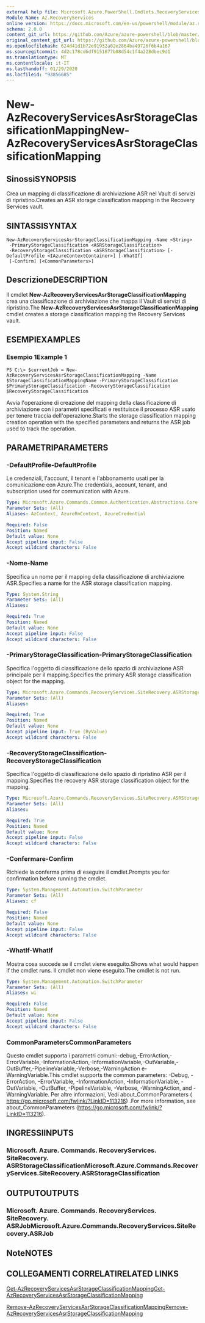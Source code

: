 ```yaml
---
external help file: Microsoft.Azure.PowerShell.Cmdlets.RecoveryServices.SiteRecovery.dll-Help.xml
Module Name: Az.RecoveryServices
online version: https://docs.microsoft.com/en-us/powershell/module/az.recoveryservices/new-azrecoveryservicesasrstorageclassificationmapping
schema: 2.0.0
content_git_url: https://github.com/Azure/azure-powershell/blob/master/src/RecoveryServices/RecoveryServices/help/New-AzRecoveryServicesAsrStorageClassificationMapping.md
original_content_git_url: https://github.com/Azure/azure-powershell/blob/master/src/RecoveryServices/RecoveryServices/help/New-AzRecoveryServicesAsrStorageClassificationMapping.md
ms.openlocfilehash: 624d41d1b72e91932a02e2864ba49726f6b4a167
ms.sourcegitcommit: 4d2c178cd6df9151877b08d54c1f4a228dbec9d1
ms.translationtype: MT
ms.contentlocale: it-IT
ms.lasthandoff: 01/29/2020
ms.locfileid: "93856685"
---
```

# <span data-ttu-id="f27c4-101">New-AzRecoveryServicesAsrStorageClassificationMapping</span><span class="sxs-lookup"><span data-stu-id="f27c4-101">New-AzRecoveryServicesAsrStorageClassificationMapping</span></span>

## <span data-ttu-id="f27c4-102">Sinossi</span><span class="sxs-lookup"><span data-stu-id="f27c4-102">SYNOPSIS</span></span>
<span data-ttu-id="f27c4-103">Crea un mapping di classificazione di archiviazione ASR nel Vault di servizi di ripristino.</span><span class="sxs-lookup"><span data-stu-id="f27c4-103">Creates an ASR storage classification mapping in the Recovery Services vault.</span></span>

## <span data-ttu-id="f27c4-104">SINTASSI</span><span class="sxs-lookup"><span data-stu-id="f27c4-104">SYNTAX</span></span>

```
New-AzRecoveryServicesAsrStorageClassificationMapping -Name <String>
 -PrimaryStorageClassification <ASRStorageClassification>
 -RecoveryStorageClassification <ASRStorageClassification> [-DefaultProfile <IAzureContextContainer>] [-WhatIf]
 [-Confirm] [<CommonParameters>]
```

## <span data-ttu-id="f27c4-105">Descrizione</span><span class="sxs-lookup"><span data-stu-id="f27c4-105">DESCRIPTION</span></span>
<span data-ttu-id="f27c4-106">Il cmdlet **New-AzRecoveryServicesAsrStorageClassificationMapping** crea una classificazione di archiviazione che mappa il Vault di servizi di ripristino.</span><span class="sxs-lookup"><span data-stu-id="f27c4-106">The **New-AzRecoveryServicesAsrStorageClassificationMapping** cmdlet creates a storage classification mapping the Recovery Services vault.</span></span>

## <span data-ttu-id="f27c4-107">ESEMPI</span><span class="sxs-lookup"><span data-stu-id="f27c4-107">EXAMPLES</span></span>

### <span data-ttu-id="f27c4-108">Esempio 1</span><span class="sxs-lookup"><span data-stu-id="f27c4-108">Example 1</span></span>
```
PS C:\> $currentJob = New-AzRecoveryServicesAsrStorageClassificationMapping -Name $StorageClassificationMappingName -PrimaryStorageClassification $PrimaryStorageClassification -RecoveryStorageClassification $RecoveryStorageClassification
```

<span data-ttu-id="f27c4-109">Avvia l'operazione di creazione del mapping della classificazione di archiviazione con i parametri specificati e restituisce il processo ASR usato per tenere traccia dell'operazione.</span><span class="sxs-lookup"><span data-stu-id="f27c4-109">Starts the storage classification mapping creation operation with the specified parameters and returns the ASR job used to track the operation.</span></span>

## <span data-ttu-id="f27c4-110">PARAMETRI</span><span class="sxs-lookup"><span data-stu-id="f27c4-110">PARAMETERS</span></span>

### <span data-ttu-id="f27c4-111">-DefaultProfile</span><span class="sxs-lookup"><span data-stu-id="f27c4-111">-DefaultProfile</span></span>
<span data-ttu-id="f27c4-112">Le credenziali, l'account, il tenant e l'abbonamento usati per la comunicazione con Azure.</span><span class="sxs-lookup"><span data-stu-id="f27c4-112">The credentials, account, tenant, and subscription used for communication with Azure.</span></span>


```yaml
Type: Microsoft.Azure.Commands.Common.Authentication.Abstractions.Core.IAzureContextContainer
Parameter Sets: (All)
Aliases: AzContext, AzureRmContext, AzureCredential

Required: False
Position: Named
Default value: None
Accept pipeline input: False
Accept wildcard characters: False
```

### <span data-ttu-id="f27c4-113">-Nome</span><span class="sxs-lookup"><span data-stu-id="f27c4-113">-Name</span></span>
<span data-ttu-id="f27c4-114">Specifica un nome per il mapping della classificazione di archiviazione ASR.</span><span class="sxs-lookup"><span data-stu-id="f27c4-114">Specifies a name for the ASR storage classification mapping.</span></span>

```yaml
Type: System.String
Parameter Sets: (All)
Aliases:

Required: True
Position: Named
Default value: None
Accept pipeline input: False
Accept wildcard characters: False
```

### <span data-ttu-id="f27c4-115">-PrimaryStorageClassification</span><span class="sxs-lookup"><span data-stu-id="f27c4-115">-PrimaryStorageClassification</span></span>
<span data-ttu-id="f27c4-116">Specifica l'oggetto di classificazione dello spazio di archiviazione ASR principale per il mapping.</span><span class="sxs-lookup"><span data-stu-id="f27c4-116">Specifies the primary ASR storage classification object for the mapping.</span></span>

```yaml
Type: Microsoft.Azure.Commands.RecoveryServices.SiteRecovery.ASRStorageClassification
Parameter Sets: (All)
Aliases:

Required: True
Position: Named
Default value: None
Accept pipeline input: True (ByValue)
Accept wildcard characters: False
```

### <span data-ttu-id="f27c4-117">-RecoveryStorageClassification</span><span class="sxs-lookup"><span data-stu-id="f27c4-117">-RecoveryStorageClassification</span></span>
<span data-ttu-id="f27c4-118">Specifica l'oggetto di classificazione dello spazio di ripristino ASR per il mapping.</span><span class="sxs-lookup"><span data-stu-id="f27c4-118">Specifies the recovery ASR storage classification object for the mapping.</span></span>

```yaml
Type: Microsoft.Azure.Commands.RecoveryServices.SiteRecovery.ASRStorageClassification
Parameter Sets: (All)
Aliases:

Required: True
Position: Named
Default value: None
Accept pipeline input: False
Accept wildcard characters: False
```

### <span data-ttu-id="f27c4-119">-Confermare</span><span class="sxs-lookup"><span data-stu-id="f27c4-119">-Confirm</span></span>
<span data-ttu-id="f27c4-120">Richiede la conferma prima di eseguire il cmdlet.</span><span class="sxs-lookup"><span data-stu-id="f27c4-120">Prompts you for confirmation before running the cmdlet.</span></span>

```yaml
Type: System.Management.Automation.SwitchParameter
Parameter Sets: (All)
Aliases: cf

Required: False
Position: Named
Default value: None
Accept pipeline input: False
Accept wildcard characters: False
```

### <span data-ttu-id="f27c4-121">-WhatIf</span><span class="sxs-lookup"><span data-stu-id="f27c4-121">-WhatIf</span></span>
<span data-ttu-id="f27c4-122">Mostra cosa succede se il cmdlet viene eseguito.</span><span class="sxs-lookup"><span data-stu-id="f27c4-122">Shows what would happen if the cmdlet runs.</span></span> <span data-ttu-id="f27c4-123">Il cmdlet non viene eseguito.</span><span class="sxs-lookup"><span data-stu-id="f27c4-123">The cmdlet is not run.</span></span>

```yaml
Type: System.Management.Automation.SwitchParameter
Parameter Sets: (All)
Aliases: wi

Required: False
Position: Named
Default value: None
Accept pipeline input: False
Accept wildcard characters: False
```

### <span data-ttu-id="f27c4-124">CommonParameters</span><span class="sxs-lookup"><span data-stu-id="f27c4-124">CommonParameters</span></span>
<span data-ttu-id="f27c4-125">Questo cmdlet supporta i parametri comuni:-debug,-ErrorAction,-ErrorVariable,-InformationAction,-InformationVariable,-OutVariable,-OutBuffer,-PipelineVariable,-Verbose,-WarningAction e-WarningVariable.</span><span class="sxs-lookup"><span data-stu-id="f27c4-125">This cmdlet supports the common parameters: -Debug, -ErrorAction, -ErrorVariable, -InformationAction, -InformationVariable, -OutVariable, -OutBuffer, -PipelineVariable, -Verbose, -WarningAction, and -WarningVariable.</span></span> <span data-ttu-id="f27c4-126">Per altre informazioni, Vedi about_CommonParameters ( https://go.microsoft.com/fwlink/?LinkID=113216) .</span><span class="sxs-lookup"><span data-stu-id="f27c4-126">For more information, see about_CommonParameters (https://go.microsoft.com/fwlink/?LinkID=113216).</span></span>

## <span data-ttu-id="f27c4-127">INGRESSI</span><span class="sxs-lookup"><span data-stu-id="f27c4-127">INPUTS</span></span>

### <span data-ttu-id="f27c4-128">Microsoft. Azure. Commands. RecoveryServices. SiteRecovery. ASRStorageClassification</span><span class="sxs-lookup"><span data-stu-id="f27c4-128">Microsoft.Azure.Commands.RecoveryServices.SiteRecovery.ASRStorageClassification</span></span>

## <span data-ttu-id="f27c4-129">OUTPUT</span><span class="sxs-lookup"><span data-stu-id="f27c4-129">OUTPUTS</span></span>

### <span data-ttu-id="f27c4-130">Microsoft. Azure. Commands. RecoveryServices. SiteRecovery. ASRJob</span><span class="sxs-lookup"><span data-stu-id="f27c4-130">Microsoft.Azure.Commands.RecoveryServices.SiteRecovery.ASRJob</span></span>

## <span data-ttu-id="f27c4-131">Note</span><span class="sxs-lookup"><span data-stu-id="f27c4-131">NOTES</span></span>

## <span data-ttu-id="f27c4-132">COLLEGAMENTI CORRELATI</span><span class="sxs-lookup"><span data-stu-id="f27c4-132">RELATED LINKS</span></span>

[<span data-ttu-id="f27c4-133">Get-AzRecoveryServicesAsrStorageClassificationMapping</span><span class="sxs-lookup"><span data-stu-id="f27c4-133">Get-AzRecoveryServicesAsrStorageClassificationMapping</span></span>](./Get-AzRecoveryServicesAsrStorageClassificationMapping.md)

[<span data-ttu-id="f27c4-134">Remove-AzRecoveryServicesAsrStorageClassificationMapping</span><span class="sxs-lookup"><span data-stu-id="f27c4-134">Remove-AzRecoveryServicesAsrStorageClassificationMapping</span></span>](./Remove-AzRecoveryServicesAsrStorageClassificationMapping.md)
